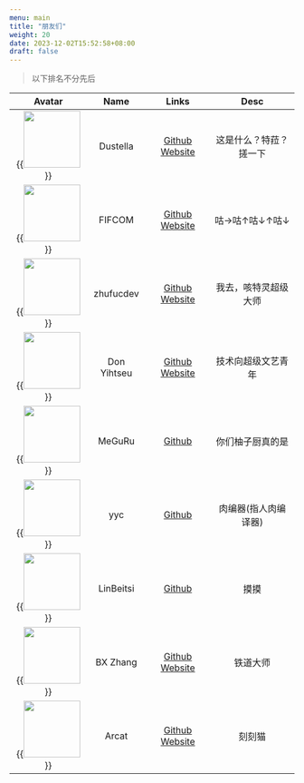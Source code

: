 ```yaml
---
menu: main
title: "朋友们"
weight: 20
date: 2023-12-02T15:52:58+08:00
draft: false
---
```


> 以下排名不分先后

|Avatar|Name|Links|Desc|
|:---:|:---:|:---:|:---:|
|{{<image src="https://img-cdn.dustella.net/avtr.jpg" width="100px" position="center">}}|Dustella|[Github](https://github.com/Dustella) [Website](https://dustella.net)|这是什么？特菈？搓一下|
|{{<image src="https://fifcom.cn/avatar/" width="100px" position="center">}}|FIFCOM|[Github](https://github.com/FIFCOM) [Website](https://blog.fifcom.cn)|咕→咕↑咕↓↑咕↓|
|{{<image src="https://www.zhufucdev.com/api/images/nU1fCI0njjDCZrvnUR9QT" width="100px" position="center">}}|zhufucdev|[Github](https://github.com/zhufucdev) [Website](https://www.zhufucdev.com)|我去，咳特灵超级大师|
|{{<image src="https://blog.yizhou.ac.cn/img/avatar.jpg" width="100px" height="100px" position="center" style="object-fit: cover;">}}|Don Yihtseu|[Github](https://github.com/tsurumi-yizhou) [Website](https://blog.yizhou.ac.cn)|技术向超级文艺青年|
|{{<image src="https://avatars.githubusercontent.com/u/78577600" width="100px" position="center">}}|MeGuRu|[Github](https://github.com/MeguruForever)|你们柚子厨真的是|
|{{<image src="https://avatars.githubusercontent.com/u/118108434" width="100px" position="center">}}|yyc|[Github](https://github.com/yyc2004)|肉编器(指人肉编译器)|
|{{<image src="https://avatars.githubusercontent.com/u/58358419" width="100px" position="center">}}|LinBeitsi|[Github](https://github.com/NevadaCities)|摸摸|
|{{<image src="https://avatars.githubusercontent.com/u/25097028" width="100px" position="center">}}|BX Zhang|[Github](https://github.com/zbx1425) [Website](hhttps://www.zbx1425.cn/)|铁道大师|
|{{<image src="https://image.yuyuancloud.com/2023/09/29/6516ca4b52cfe.jpg" width="100px" position="center">}}|Arcat|[Github](https://github.com/xvx233) [Website](https://ht.gd.cn)|刻刻猫|
